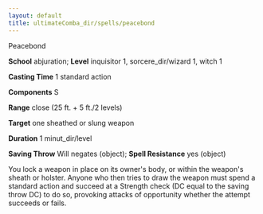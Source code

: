 ```yaml
---
layout: default
title: ultimateComba_dir/spells/peacebond
---
```

Peacebond

**School** abjuration; **Level** inquisitor 1, sorcere_dir/wizard 1, witch 1

**Casting Time** 1 standard action

**Components** S

**Range** close (25 ft. + 5 ft./2 levels)

**Target** one sheathed or slung weapon

**Duration** 1 minut_dir/level

**Saving Throw** Will negates (object); **Spell Resistance** yes (object)

You lock a weapon in place on its owner's body, or within the weapon's sheath or holster. Anyone who then tries to draw the weapon must spend a standard action and succeed at a Strength check (DC equal to the saving throw DC) to do so, provoking attacks of opportunity whether the attempt succeeds or fails.

